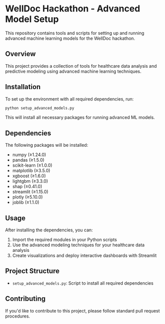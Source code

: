 # WellDoc Hackathon - Advanced Model Setup

This repository contains tools and scripts for setting up and running advanced machine learning models for the WellDoc hackathon.

## Overview

This project provides a collection of tools for healthcare data analysis and predictive modeling using advanced machine learning techniques.

## Installation

To set up the environment with all required dependencies, run:

```bash
python setup_advanced_models.py
```

This will install all necessary packages for running advanced ML models.

## Dependencies

The following packages will be installed:

- numpy (≥1.24.0)
- pandas (≥1.5.0)
- scikit-learn (≥1.0.0)
- matplotlib (≥3.5.0)
- xgboost (≥1.6.0)
- lightgbm (≥3.3.0)
- shap (≥0.41.0)
- streamlit (≥1.15.0)
- plotly (≥5.10.0)
- joblib (≥1.1.0)

## Usage

After installing the dependencies, you can:

1. Import the required modules in your Python scripts
2. Use the advanced modeling techniques for your healthcare data analysis
3. Create visualizations and deploy interactive dashboards with Streamlit

## Project Structure

- `setup_advanced_models.py`: Script to install all required dependencies

## Contributing

If you'd like to contribute to this project, please follow standard pull request procedures.
